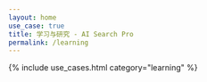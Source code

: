 ```yaml
---
layout: home
use_case: true
title: 学习与研究 - AI Search Pro
permalink: /learning
---
```


{% include use_cases.html category="learning" %}